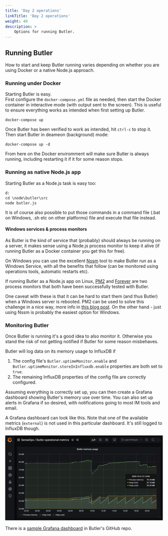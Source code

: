 ```yaml
---
title: 'Day 2 operations'
linkTitle: 'Day 2 operations'
weight: 40
description: >
    Options for running Butler.
---
```


<!-- {{% pageinfo %}}
This is a placeholder page that shows you how to use this template site.
{{% /pageinfo %}} -->

## Running Butler

How to start and keep Butler running varies depending on whether you are using Docker or a native Node.js approach.

### Running under Docker

Starting Butler is easy.  
First configure the `docker-compose.yml` file as needed, then start the Docker container in interactive mode (with output sent to the screen). This is useful to ensure everything works as intended when first setting up Butler.

    docker-compose up

Once Butler has been verified to work as intended, hit `ctrl-c` to stop it.  
Then start Butler in deameon (background) mode:

    docker-compose up -d

From here on the Docker enviromment will make sure Butler is always running, including restarting it if it for some reason stops.

### Running as native Node.js app

Starting Butler as a Node.js task is easy too:

    d:
    cd \node\butler\src
    node butler.js

It is of course also possible to put those commands in a command file (.bat on Windows, .sh etc on other platforms) file and execute that file instead.

#### Windows services & process monitors

As Butler is the kind of service that (probably) should always be running on a server, it makes sense using a Node.js process monitor to keep it alive (if running Butler as a Docker container you get this for free).

On Windows you can use the excellent [Nssm](https://nssm.cc/) tool to make Butler run as a Windows Service, with all the benefits that follow (can be monitored using operations tools, automatic restarts etc).

If running Butler as a Node.js app on Linux, [PM2](https://github.com/Unitech/pm2) and [Forever](https://github.com/foreverjs/forever) are two process monitors that both have been successfully tested with Butler.

One caveat with these is that it can be hard to start them (and thus Butler) when a Windows server is rebooted.
PM2 can be used to solve this challenge in a nice way, more info in [this blog post](https://ptarmiganlabs.com/blog/2017/07/12/monitoring-auto-starting-node-js-services-windows-server). On the other hand - just using Nssm is probably the easiest option for Windows.

### Monitoring Butler

Once Butler is running it's a good idea to also monitor it. Otherwise you stand the risk of not getting notified if Butler for some reason misbehaves.

Butler will log data on its memory usage to InfluxDB if

1. The config file's `Butler.uptimeMonitor.enable` and `Butler.uptimeMonitor.storeInInfluxdb.enable` properties are both set to `true`.
2. The remaining InfluxDB properties of the config file are correctly configured.

Assuming everything is correctly set up, you can then create a Grafana dashboard showing Butler's memory use over time. 
You can also set up alerts in Grafana if so desired, with notifications going to most IM tools and email.

A Grafana dashboard can look like this. Note that one of the available metrics (`external`) is not used in this particular dashboard. It's still logged to InfluxDB though.

![alt text](butler-memory-usage-grafana-1.png "Butler memory usage in Grafana dashboard")  

There is a [sample Grafana dashboard](https://github.com/ptarmiganlabs/butler/tree/master/docs/grafana) in Butler's GitHub repo.
